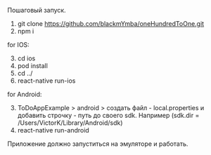 Пошаговый запуск.

1. git clone https://github.com/blackmYmba/oneHundredToOne.git
2. npm i

for IOS:

3. cd ios
4. pod install
5. cd ../
6. react-native run-ios

for Android:

3. ToDoAppExample > android > создать файл - local.properties и добавить строчку - путь до своего sdk. Например (sdk.dir = /Users/VictorK/Library/Android/sdk)
4. react-native run-android

Приложение должно запуститься на эмуляторе и работать.
